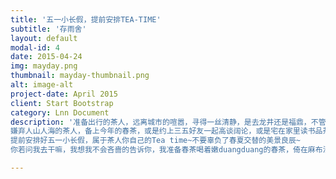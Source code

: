 ```yaml
---
title: '五一小长假，提前安排TEA-TIME'
subtitle: '存雨舍'
layout: default
modal-id: 4
date: 2015-04-24
img: mayday.png
thumbnail: mayday-thumbnail.png
alt: image-alt
project-date: April 2015
client: Start Bootstrap
category: Lnn Document
description: '准备出行的茶人，远离城市的喧嚣，寻得一丝清静，是去龙井还是福鼎，不管去哪，都会有收获。
嫌弃人山人海的茶人，备上今年的春茶，或是约上三五好友一起高谈阔论，或是宅在家里读书品茶芬香。
提前安排好五一小长假，属于茶人你自己的Tea time~不要辜负了春夏交替的美景良辰~
你若问我去干嘛，我想我不会吝啬的告诉你，我准备春茶喝着嫩duangduang的春茶，倚在麻布沙发里看《茶，一片树叶的故事》。'

---
```

